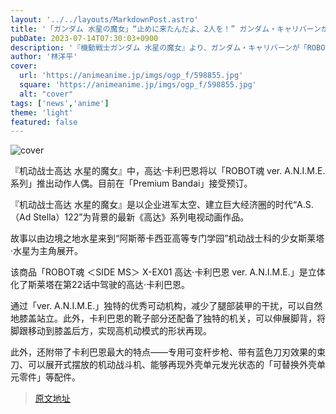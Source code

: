 ```yaml
---
layout: '../../layouts/MarkdownPost.astro'
title: '「ガンダム 水星の魔女」“止めに来たんだよ、2人を！” ガンダム・キャリバーンがver.A.N.I.M.E.に登場！ バリアブルロッドライフルも付属'
pubDate: 2023-07-14T07:30:03+0900
description: '『機動戦士ガンダム 水星の魔女』より、ガンダム・キャリバーンが「ROBOT魂 ver. A.N.I.M.E.シリーズ」でアクションフィギュア化。現在、「プレミアムバンダイ」にて予約を受け付けている。'
author: '林洋平'
cover:
  url: 'https://animeanime.jp/imgs/ogp_f/598855.jpg'
  square: 'https://animeanime.jp/imgs/ogp_f/598855.jpg'
  alt: "cover"
tags: ['news','anime']
theme: 'light'
featured: false
---
```


![cover](https://animeanime.jp/imgs/ogp_f/598855.jpg)

『机动战士高达 水星的魔女』中，高达·卡利巴恩将以「ROBOT魂 ver. A.N.I.M.E.系列」推出动作人偶。目前在「Premium Bandai」接受预订。

『机动战士高达 水星的魔女』是以企业进军太空、建立巨大经济圈的时代“A.S.（Ad Stella）122”为背景的最新《高达》系列电视动画作品。

故事以由边境之地水星来到“阿斯蒂卡西亚高等专门学园”机动战士科的少女斯莱塔·水星为主角展开。

该商品「ROBOT魂 ＜SIDE MS＞ X-EX01 高达·卡利巴恩 ver. A.N.I.M.E.」是立体化了斯莱塔在第22话中驾驶的高达·卡利巴恩。

通过「ver. A.N.I.M.E.」独特的优秀可动机构，减少了腿部装甲的干扰，可以自然地膝盖站立。此外，卡利巴恩的靴子部分还配备了独特的机关，可以伸展脚背，将脚跟移动到膝盖后方，实现高机动模式的形状再现。

此外，还附带了卡利巴恩最大的特点——专用可变杆步枪、带有蓝色刀刃效果的束刀、可以展开式摆放的机动战斗机、能够再现外壳单元发光状态的「可替换外壳单元零件」等配件。

>[原文地址](https://animeanime.jp/article/2023/07/14/78596.html)  